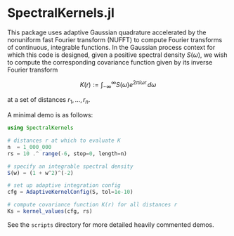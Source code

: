 # SpectralKernels.jl

This package uses adaptive Gaussian quadrature accelerated by the nonuniform
fast Fourier transform (NUFFT) to compute Fourier transforms of continuous,
integrable functions. In the Gaussian process context for which this code is
designed, given a positive spectral density $S(\omega)$, we wish to compute the
corresponding covariance function given by its inverse Fourier transform 
```math
K(r) := \int_{-\infty}^\infty S(\omega) e^{2\pi i\omega r} \, d\omega
```
at a set of distances $r_1, \dots, r_n$.

A minimal demo is as follows:
```julia
using SpectralKernels

# distances r at which to evaluate K
n  = 1_000_000
rs = 10 .^ range(-6, stop=0, length=n) 

# specify an integrable spectral density
S(w) = (1 + w^2)^(-2)

# set up adaptive integration config
cfg = AdaptiveKernelConfig(S, tol=1e-10)

# compute covariance function K(r) for all distances r
Ks = kernel_values(cfg, rs)
```
See the `scripts` directory for more detailed heavily commented demos. 
